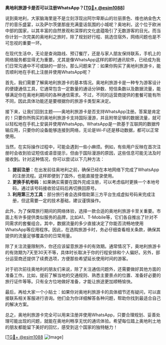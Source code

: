 **奥地利旅游卡是否可以注册WhatsApp？[[TG💪+ @esim1088](https://t.me/s/esim1088)]**

说到奥地利，大家脑海里是不是立刻浮现出阿尔卑斯山的壮丽景色、维也纳金色大厅的音乐盛宴，以及萨尔茨堡那座充满童话氛围的小城呢？奥地利，这个位于欧洲中部的国家，以其丰富的自然景观和深厚的文化底蕴吸引了无数游客的目光。而当你计划一次完美的奥地利之旅时，除了规划好行程、挑选住宿外，网络问题也是不可忽视的重要一环。

在现代生活中，无论是查询路线、预订餐厅，还是与家人朋友保持联系，手机上的网络服务都显得尤为重要。尤其是像WhatsApp这样的即时通讯软件，已经成为我们日常沟通中不可或缺的一部分。那么问题来了：如果你购买了奥地利旅游卡，能否顺利地在手机上注册并使用WhatsApp呢？

首先，我们需要了解奥地利旅游卡的基本情况。奥地利旅游卡是一种专为游客设计的便捷通信工具，它通常包含一定数量的通话分钟数、短信条数以及数据流量，能够满足你在奥地利期间的各种通信需求。不过，不同的运营商提供的套餐可能有所不同，因此具体功能还是要根据你的旅游卡类型来决定。

接下来，让我们回到主题——奥地利旅游卡是否支持WhatsApp注册。答案是肯定的！只要你所购买的奥地利旅游卡支持国际漫游，并且附带足够的数据流量，就可以轻松地在手机上安装并使用WhatsApp。WhatsApp是一款基于互联网的数据传输应用，只要你的设备能够连接到网络，无论是Wi-Fi还是移动数据，都可以正常使用。

当然，在实际操作过程中，可能会遇到一些小麻烦。例如，有些用户反映在首次注册时会收到验证短信或语音提示，但由于国际漫游的原因，这些信息可能无法及时接收到。针对这种情况，你可以尝试以下几种方法：

1. **提前注册**：在出发前往奥地利之前，确保已经在本地网络下完成了WhatsApp的注册流程。这样即便到了国外，也能直接登录使用。
2. **更换手机号码**：如果确实需要在国外完成注册，可以考虑临时更换一个本地号码，通过该号码接收验证码后再切换回原号。
3. **利用第三方工具**：部分旅行者会选择借助第三方平台生成虚拟号码来完成注册，但这需要一定的技术基础，建议谨慎操作。

此外，为了保障旅行期间的网络体验，选择一款合适的奥地利旅游卡至关重要。市面上有许多提供类似服务的品牌，比如A1、T-Mobile等，它们各自推出了针对不同需求的套餐组合。其中，数据流量的多少直接决定了你能否流畅地使用WhatsApp等应用程序。因此，在选购旅游卡时，务必仔细查看相关条款，确保其提供的流量足够覆盖你的日常用量。

除了关注流量限制外，你还应该留意旅游卡的有效期。通常情况下，奥地利旅游卡的有效期为7天至30天不等，具体时长取决于你的行程安排和个人偏好。另外，部分运营商还提供了续费选项，方便那些希望延长使用时间的游客。

对于初次前往奥地利的朋友们来说，除了关注通信问题外，还需要做好其他方面的准备工作。比如，提前了解当地的交通规则、熟悉主要景点的位置、准备好必要的旅行证件等等。只有全方位地做好准备，才能让旅途更加顺畅愉快。

最后，再给大家一个小贴士：如果你对奥地利旅游卡的具体细节还有疑问，可以直接联系相关客服进行咨询。他们会为你详细解答各种问题，帮助你找到最适合自己的解决方案。

总之，奥地利旅游卡完全可以用来注册并使用WhatsApp，只要合理规划、妥善处理可能出现的问题，就能在奥地利畅享无忧的通讯体验。希望每位踏上奥地利土地的朋友都能留下美好的回忆，感受到这个国家的独特魅力！

[[TG💪+ @esim1088](https://t.me/s/esim1088) ![Image](https://i.postimg.cc/4NQfJmqS/Snipaste-2025-05-13-00-14-12.png)]